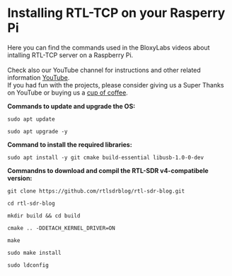 # Installing RTL-TCP on your Rasperry Pi
Here you can find the commands used in the BloxyLabs videos about intalling RTL-TCP server on a Raspberry Pi.
<br>
<br>
Check also our YouTube channel for instructions and other related information [YouTube](https://www.youtube.com/@bloxylabs "YouTube").
<br>
If you had fun with the projects, please consider giving us a Super Thanks on YouTube or buying us a [cup of coffee](https://www.buymeacoffee.com/bloxylabs "cupofcoffee").

**Commands to update and upgrade the OS:**

```
sudo apt update
```
```
sudo apt upgrade -y
```


**Command to install the required libraries:**

```
sudo apt install -y git cmake build-essential libusb-1.0-0-dev
```

**Commandns to download and compil the RTL-SDR v4-compatibele version:**

```
git clone https://github.com/rtlsdrblog/rtl-sdr-blog.git
```
```
cd rtl-sdr-blog
```
```
mkdir build && cd build
```
```
cmake .. -DDETACH_KERNEL_DRIVER=ON
```
```
make
```
```
sudo make install
```
```
sudo ldconfig
```





